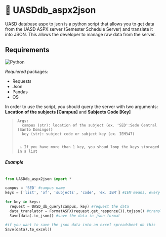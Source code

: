 # 💾 UASDdb_aspx2json

UASD database aspx to json is a python script that allows you to get data from the UASD ASPX server (Semester Schedule Server) and translate it into JSON. This allows the developer to manage raw data from the server.

## Requirements

![Python](https://img.shields.io/pypi/pyversions/pandas?style=for-the-badge&logo=python&logoColor=white)

*Requiered* packages:

* Requests
* Json
* Pandas
* OS

In order to use the script, you should query the server with two arguments: **Location of the subjects [Campus]** and **Subjects Code [Key]**


>     Args:
>       campus (str): location of the subject (ex. 'SED':Sede Central (Santo Domingo))
>       key (str): subject code or subject key (ex. IEM347)
>       
>       
>      ⚠️ If you have more than 1 key, you shoud loop the keys storaged in a list

<h5>Example</h5>

```python
  
from UASDdb_aspx2json import *
  
campus = 'SED' #campus name
keys = ['list', 'of', 'subjects', 'code', 'ex. IEM'] #IEM means, every subject of electromechanical engineering
  
for key in keys:
  request = UASD_db_query(campus, key) #request the data
  data_translator = FormatASPX(request.get_responce()).tojson() #translate the data into json
  Save(data).to_json() #save the data in json format
  
#if you want to save the json data into an excel spreadsheet do this
Save(data).to_excel()

```

